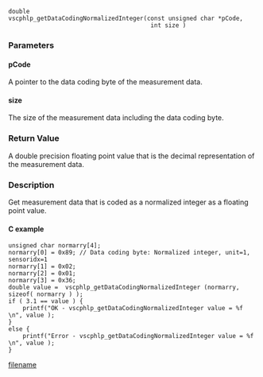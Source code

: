 

```clike
double 
vscphlp_getDataCodingNormalizedInteger(const unsigned char *pCode, 
                                        int size )
```

### Parameters

#### pCode
A pointer to the data coding byte of the measurement data.

#### size
The size of the measurement data including the data coding byte.

### Return Value
A double precision floating point value that is the decimal representation of the measurement data. 

### Description
Get measurement data that is coded as a normalized integer as a floating point value.

#### C example

```clike
unsigned char normarry[4];
normarry[0] = 0x89; // Data coding byte: Normalized integer, unit=1, sensoridx=1
normarry[1] = 0x02;
normarry[2] = 0x01;
normarry[3] = 0x36;
double value =  vscphlp_getDataCodingNormalizedInteger (normarry, sizeof( normarry ) );
if ( 3.1 == value ) {
    printf("OK - vscphlp_getDataCodingNormalizedInteger value = %f \n", value );
}
else {
    printf("Error - vscphlp_getDataCodingNormalizedInteger value = %f \n", value );
}
```



[filename](./bottom_copyright.md ':include')
